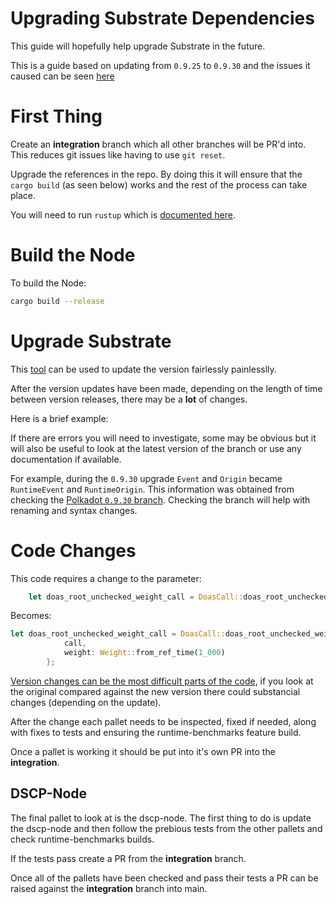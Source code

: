 # Upgrading Substrate Dependencies

This guide will hopefully help upgrade Substrate in the future.

This is a guide based on updating from `0.9.25` to `0.9.30` and the issues it caused can be seen [here](https://github.com/digicatapult/dscp-node/pull/91/files)

# First Thing

Create an **integration** branch which all other branches will be PR'd into. This reduces git issues like having to use `git reset`.

Upgrade the references in the repo. By doing this it will ensure that the `cargo build` (as seen below) works and the rest of the process can take place.

You will need to run `rustup` which is [documented here](https://github.com/digicatapult/dscp-node/blob/main/README.md).

# Build the Node

To build the Node:

```bash
cargo build --release
```

# Upgrade Substrate

This [tool](https://crates.io/crates/diener) can be used to update the version fairlessly painlesslly.

After the version updates have been made, depending on the length of time between version releases, there may be a **lot** of changes.

Here is a brief example:

If there are errors you will need to investigate, some may be obvious but it will also be useful to look at the latest version of the branch or use any documentation if available.

For example, during the `0.9.30` upgrade `Event` and `Origin` became `RuntimeEvent` and
`RuntimeOrigin`. This information was
obtained from checking the [Polkadot `0.9.30` branch](https://github.com/paritytech/substrate/tree/polkadot-v0.9.31). Checking the branch will help with renaming and syntax changes.

# Code Changes

This code requires a change to the parameter:

```rust
    let doas_root_unchecked_weight_call = DoasCall::doas_root_unchecked_weight { call, weight: 1_000 }
```

Becomes:

```rust
let doas_root_unchecked_weight_call = DoasCall::doas_root_unchecked_weight {
            call,
            weight: Weight::from_ref_time(1_000)
        };
```

[Version changes can be the most difficult parts of the code](https://github.com/digicatapult/dscp-node/pull/91/files#diff-6d40c1b90e071cdb5271cce23374b2ecae20ab264980fda18a4d4d4c290efca1), if you look at the original compared against the new version there could substancial changes (depending on the update).

After the change each pallet needs to be inspected, fixed if needed, along with fixes to tests and ensuring the runtime-benchmarks feature build.

Once a pallet is working it should be put into it's own PR into the **integration**.

## DSCP-Node

The final pallet to look at is the dscp-node. The first thing to do is update the dscp-node and then follow the prebious tests from the other pallets and check runtime-benchmarks builds.

If the tests pass create a PR from the **integration** branch.

Once all of the pallets have been checked and pass their tests a PR can be raised against the **integration** branch into main.
